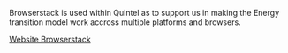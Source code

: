Browserstack is used within Quintel as to support us in making the
Energy transition model work accross multiple platforms and browsers.

[Website Browserstack](https://www.browserstack.com/#)
